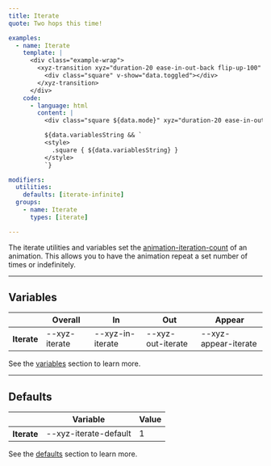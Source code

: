 ```yaml
---
title: Iterate
quote: Two hops this time!

examples:
  - name: Iterate
    template: |
      <div class="example-wrap">
        <xyz-transition xyz="duration-20 ease-in-out-back flip-up-100" v-xyz="data.utilities" :style="data.variables" v-on="data.listeners">
          <div class="square" v-show="data.toggled"></div>
        </xyz-transition>
      </div>
    code:
      - language: html
        content: |
          <div class="square ${data.mode}" xyz="duration-20 ease-in-out-back flip-up-100${data.utilitiesString && ' ' + data.utilitiesString}"></div>

          ${data.variablesString && `
          <style>
            .square { ${data.variablesString} }
          </style>
          `}

modifiers:
  utilities:
    defaults: [iterate-infinite]
  groups:
    - name: Iterate
      types: [iterate]

---
```


The iterate utilities and variables set the [animation-iteration-count](https://developer.mozilla.org/en-US/docs/Web/CSS/animation-iteration-count) of an animation. This allows you to have the animation repeat a set number of times or indefinitely.

---
## Variables

<div class="variables-table table-wrap shadow-scroll">
  <table class="shadow-scroll-content">
    <thead>
      <tr>
        <th></th>
        <th>Overall</th>
        <th>In</th>
        <th>Out</th>
        <th>Appear</th>
      </tr>
    </thead>
    <tbody>
      <tr>
        <th scope="row">Iterate</th>
        <td>--xyz-iterate</td>
        <td>--xyz-in-iterate</td>
        <td>--xyz-out-iterate</td>
        <td>--xyz-appear-iterate</td>
      </tr>
    </tbody>
  </table>
</div>

See the [variables](#variables) section to learn more.

---
## Defaults

<div class="variables-table table-wrap shadow-scroll">
  <table class="shadow-scroll-content">
    <thead>
      <tr>
        <th></th>
        <th>Variable</th>
        <th>Value</th>
      </tr>
    </thead>
    <tbody>
      <tr>
        <th scope="row">Iterate</th>
        <td>--xyz-iterate-default</td>
        <td>1</td>
      </tr>
    </tbody>
  </table>
</div>

See the [defaults](#defaults) section to learn more.
